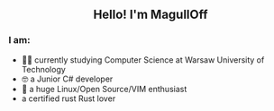 <h2 align="center">Hello! I'm MagullOff</h2>
                                                                                                                                   
### I am:
- 👨‍🎓 currently studying Computer Science at Warsaw University of Technology
- 🤓 a Junior C# developer
- 🐧 a huge Linux/Open Source/VIM enthusiast
- a certified rust Rust lover
